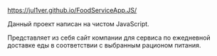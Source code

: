 https://jul1ver.github.io/FoodServiceApp.JS/

Данный проект написан на чистом JavaScript.

Представляет из себя сайт компании для сервиса по ежедневной доставке еды в соответствии с выбранным рационом питания.
